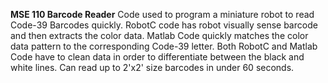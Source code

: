 **MSE 110 Barcode Reader**
Code used to program a miniature robot to read Code-39 Barcodes quickly. 
RobotC code has robot visually sense barcode and then extracts the color data. 
Matlab Code quickly matches the color data pattern to the corresponding Code-39 letter. 
Both RobotC and Matlab Code have to clean data in order to differentiate between the black and white lines. 
Can read up to 2'x2' size barcodes in under 60 seconds. 
